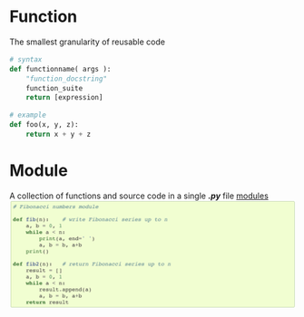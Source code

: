 # Function
The smallest granularity of reusable code
```python
# syntax
def functionname( args ):
    "function_docstring"
    function_suite
    return [expression]
```
```python
# example
def foo(x, y, z):
    return x + y + z
```
# Module
A collection of functions and source code in a single ***.py*** file
[modules](https://docs.python.org/3/tutorial/modules.html#modules)
![fibo.py](/images/p14-1.png)
<!--stackedit_data:
eyJoaXN0b3J5IjpbNTM5NjA0NDUxLDEwMTI5ODM1OTZdfQ==
-->